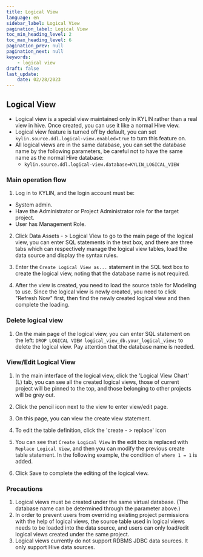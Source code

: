 ```yaml
---
title: Logical View
language: en
sidebar_label: Logical View
pagination_label: Logical View
toc_min_heading_level: 2
toc_max_heading_level: 6
pagination_prev: null
pagination_next: null
keywords:
    - logical view
draft: false
last_update:
    date: 02/28/2023
---
```


## Logical View
- Logical view is a special view maintained only in KYLIN rather than a real view in hive. Once created, you can use it like a normal Hive view.
- Logical view feature is turned off by default, you can set `kylin.source.ddl.logical-view.enabled=true` to turn this feature on.
- All logical views are in the same database, you can set the database name by the following parameters, be careful not to have the same name as the normal Hive database:
  - `kylin.source.ddl.logical-view.database=KYLIN_LOGICAL_VIEW`

### Main operation flow
1. Log in to KYLIN, and the login account must be:
- System admin.
- Have the Administrator or Project Administrator role for the target project.
- User has Management Role.

2. Click Data Assets - > Logical View to go to the main page of the logical view, you can enter SQL statements in the text box, and there are three tabs which can respectively manage the logical view tables, load the data source and display the syntax rules. 

3. Enter the `Create Logical View as...` statement in the SQL text box to create the logical view, noting that the database name is not required.
4. After the view is created, you need to load the source table for Modeling to use. Since the logical view is newly created, you need to click "Refresh Now" first, then find the newly created logical view and then complete the loading. 
   

### Delete logical view
1. On the main page of the logical view, you can enter SQL statement on the left: `DROP LOGICAL VIEW logical_view_db.your_logical_view;` to delete the logical view. Pay attention that the database name is needed.


### View/Edit Logical View
1. In the main interface of the logical view, click the 'Logical View Chart' (L) tab, you can see all the created logical views, those of current project will be pinned to the top, and those belonging to other projects will be grey out.
2. Click the pencil icon next to the view to enter view/edit page.

3. On this page, you can view the create view statement.
4. To edit the table definition, click the 'create - > replace' icon

5. You can see that `Create Logical View` in the edit box is replaced with `Replace Logical View`, and then you can modify the previous create table statement. In the following example, the condition of `where 1 = 1` is added.

6. Click Save to complete the editing of the logical view.

### Precautions
1. Logical views must be created under the same virtual database. (The database name can be determined through the parameter above.)
2. In order to prevent users from overriding existing project permissions with the help of logical views, the source table used in logical views needs to be loaded into the data source, and users can only load/edit logical views created under the same project.
3. Logical views currently do not support RDBMS JDBC data sources. It only support Hive data sources.